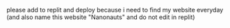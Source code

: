please add to replit and deploy because i need to find my website everyday (and also name this website "Nanonauts" and do not edit in replit)
